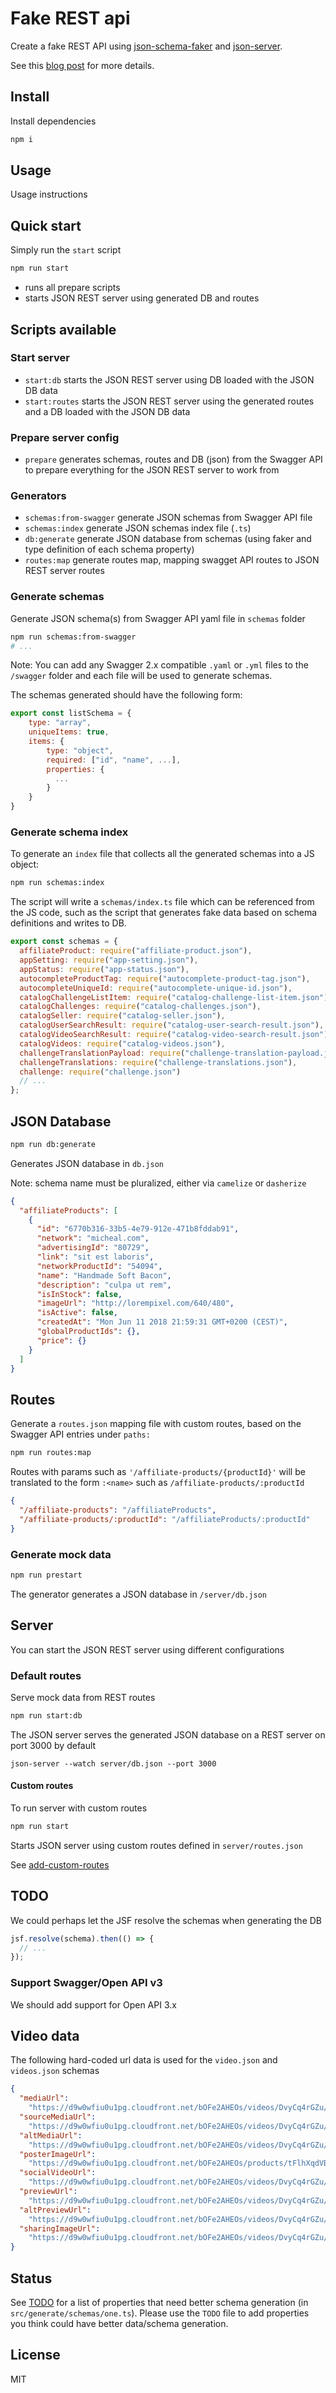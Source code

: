 # Fake REST api

Create a fake REST API using [json-schema-faker](https://github.com/json-schema-faker/json-schema-faker) and [json-server](https://github.com/typicode/json-server).

See this [blog post](https://medium.com/@jonjam/creating-a-fake-rest-api-with-json-server-817320239cde) for more details.

## Install

Install dependencies

```bash
npm i
```

## Usage

Usage instructions

## Quick start

Simply run the `start` script

```bash
npm run start
```

- runs all prepare scripts
- starts JSON REST server using generated DB and routes

## Scripts available

### Start server

- `start:db` starts the JSON REST server using DB loaded with the JSON DB data
- `start:routes` starts the JSON REST server using the generated routes and a DB loaded with the JSON DB data

### Prepare server config

- `prepare` generates schemas, routes and DB (json) from the Swagger API to prepare everything for the JSON REST server to work from

### Generators

- `schemas:from-swagger` generate JSON schemas from Swagger API file
- `schemas:index` generate JSON schemas index file (`.ts`)
- `db:generate` generate JSON database from schemas (using faker and type definition of each schema property)
- `routes:map` generate routes map, mapping swagget API routes to JSON REST server routes

### Generate schemas

Generate JSON schema(s) from Swagger API yaml file in `schemas` folder

```bash
npm run schemas:from-swagger
# ...
```

Note: You can add any Swagger 2.x compatible `.yaml` or `.yml` files to the `/swagger` folder and each file will be used to generate schemas.

The schemas generated should have the following form:

```js
export const listSchema = {
    type: "array",
    uniqueItems: true,
    items: {
        type: "object",
        required: ["id", "name", ...],
        properties: {
          ...
        }
    }
}
```

### Generate schema index

To generate an `index` file that collects all the generated schemas into a JS object:

```bash
npm run schemas:index
```

The script will write a `schemas/index.ts` file which can be referenced from the JS code, such as the script that generates fake data based on schema definitions and writes to DB.

```js
export const schemas = {
  affiliateProduct: require("affiliate-product.json"),
  appSetting: require("app-setting.json"),
  appStatus: require("app-status.json"),
  autocompleteProductTag: require("autocomplete-product-tag.json"),
  autocompleteUniqueId: require("autocomplete-unique-id.json"),
  catalogChallengeListItem: require("catalog-challenge-list-item.json"),
  catalogChallenges: require("catalog-challenges.json"),
  catalogSeller: require("catalog-seller.json"),
  catalogUserSearchResult: require("catalog-user-search-result.json"),
  catalogVideoSearchResult: require("catalog-video-search-result.json"),
  catalogVideos: require("catalog-videos.json"),
  challengeTranslationPayload: require("challenge-translation-payload.json"),
  challengeTranslations: require("challenge-translations.json"),
  challenge: require("challenge.json")
  // ...
};
```

## JSON Database

```bash
npm run db:generate
```

Generates JSON database in `db.json`

Note: schema name must be pluralized, either via `camelize` or `dasherize`

```json
{
  "affiliateProducts": [
    {
      "id": "6770b316-33b5-4e79-912e-471b8fddab91",
      "network": "micheal.com",
      "advertisingId": "80729",
      "link": "sit est laboris",
      "networkProductId": "54094",
      "name": "Handmade Soft Bacon",
      "description": "culpa ut rem",
      "isInStock": false,
      "imageUrl": "http://lorempixel.com/640/480",
      "isActive": false,
      "createdAt": "Mon Jun 11 2018 21:59:31 GMT+0200 (CEST)",
      "globalProductIds": {},
      "price": {}
    }
  ]
}
```

## Routes

Generate a `routes.json` mapping file with custom routes, based on the Swagger API entries under `paths:`

```bash
npm run routes:map
```

Routes with params such as `'/affiliate-products/{productId}'` will be translated to the form `:<name>` such as `/affiliate-products/:productId`

```json
{
  "/affiliate-products": "/affiliateProducts",
  "/affiliate-products/:productId": "/affiliateProducts/:productId"
}
```

### Generate mock data

```bash
npm run prestart
```

The generator generates a JSON database in `/server/db.json`

## Server

You can start the JSON REST server using different configurations

### Default routes

Serve mock data from REST routes

```bash
npm run start:db
```

The JSON server serves the generated JSON database on a REST server on port 3000 by default

`json-server --watch server/db.json --port 3000`

#### Custom routes

To run server with custom routes

```bash
npm run start
```

Starts JSON server using custom routes defined in `server/routes.json`

See [add-custom-routes](https://github.com/typicode/json-server#add-custom-routes)

## TODO

We could perhaps let the JSF resolve the schemas when generating the DB

```js
jsf.resolve(schema).then(() => {
  // ...
});
```

### Support Swagger/Open API v3

We should add support for Open API 3.x

## Video data

The following hard-coded url data is used for the `video.json` and `videos.json` schemas

```json
{
  "mediaUrl":
    "https://d9w0wfiu0u1pg.cloudfront.net/bOFe2AHEOs/videos/DvyCq4rGZu/video-DvyCq4rGZu-568.m3u8",
  "sourceMediaUrl":
    "https://d9w0wfiu0u1pg.cloudfront.net/bOFe2AHEOs/videos/DvyCq4rGZu/74703ca4-6cf3-478e-9195-0bf8c74bd649.mp4",
  "altMediaUrl":
    "https://d9w0wfiu0u1pg.cloudfront.net/bOFe2AHEOs/videos/DvyCq4rGZu/video-DvyCq4rGZu-568-dash.mpd",
  "posterImageUrl":
    "https://d9w0wfiu0u1pg.cloudfront.net/bOFe2AHEOs/products/tFlhXqdVBd/2c54f5b7-0fe3-46fc-b9ad-02a56d154f0b.jpg",
  "socialVideoUrl":
    "https://d9w0wfiu0u1pg.cloudfront.net/bOFe2AHEOs/videos/DvyCq4rGZu/user-portrait-1528968430066.mp4",
  "previewUrl":
    "https://d9w0wfiu0u1pg.cloudfront.net/bOFe2AHEOs/videos/DvyCq4rGZu/user-preview-1528968423559.gif",
  "altPreviewUrl":
    "https://d9w0wfiu0u1pg.cloudfront.net/bOFe2AHEOs/videos/DvyCq4rGZu/fast-1528968423708.mp4",
  "sharingImageUrl":
    "https://d9w0wfiu0u1pg.cloudfront.net/bOFe2AHEOs/videos/DvyCq4rGZu/user-shareimage-1528968495470.jpg"
}
```

## Status

See [TODO](./TODO.md) for a list of properties that need better schema generation (in `src/generate/schemas/one.ts`). Please use the `TODO` file to add properties you think could have better data/schema generation.

## License

MIT
